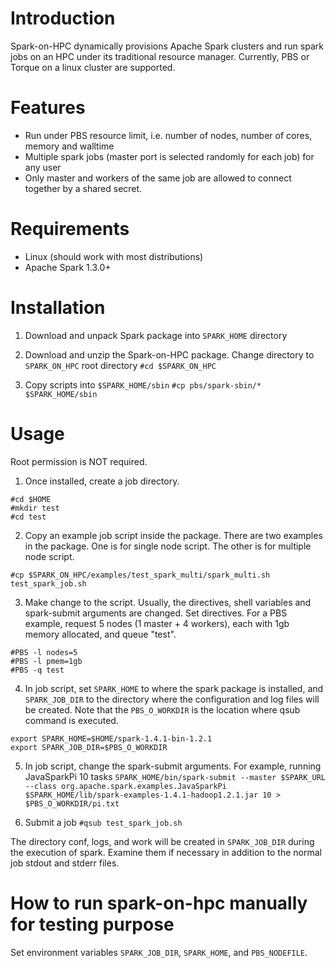 # Introduction

Spark-on-HPC dynamically provisions Apache Spark clusters and run spark jobs on an HPC under its traditional resource manager. Currently, PBS or Torque on a linux cluster are supported. 

# Features
* Run under PBS resource limit, i.e. number of nodes, number of cores, memory and walltime
* Multiple spark jobs (master port is selected randomly for each job) for any user
* Only master and workers of the same job are allowed to connect together by a shared secret.

# Requirements
* Linux (should work with most distributions)
* Apache Spark 1.3.0+

# Installation
1. Download and unpack Spark package into `SPARK_HOME` directory
2. Download and unzip the Spark-on-HPC package. Change directory to `SPARK_ON_HPC` root directory
`#cd $SPARK_ON_HPC`

3. Copy scripts into `$SPARK_HOME/sbin`
`#cp pbs/spark-sbin/* $SPARK_HOME/sbin`

# Usage
Root permission is NOT required.

1. Once installed, create a job directory.
```
#cd $HOME
#mkdir test
#cd test
```

2. Copy an example job script inside the package. There are two examples in the package. One is for single node script. The other is for multiple node script.

`#cp $SPARK_ON_HPC/examples/test_spark_multi/spark_multi.sh test_spark_job.sh`

3. Make change to the script. Usually, the directives, shell variables and spark-submit arguments are changed. Set directives. For a PBS example, request 5 nodes (1 master + 4 workers), each with 1gb memory allocated, and queue "test".
```
#PBS -l nodes=5
#PBS -l pmem=1gb
#PBS -q test
```

4. In job script, set `SPARK_HOME` to where the spark package is installed, and `SPARK_JOB_DIR` to the directory where the configuration and log files will be created. Note that the `PBS_O_WORKDIR` is the location where qsub command is executed.
```
export SPARK_HOME=$HOME/spark-1.4.1-bin-1.2.1
export SPARK_JOB_DIR=$PBS_O_WORKDIR
```

5. In job script, change the spark-submit arguments. For example, running JavaSparkPi 10 tasks
`SPARK_HOME/bin/spark-submit --master $SPARK_URL --class org.apache.spark.examples.JavaSparkPi $SPARK_HOME/lib/spark-examples-1.4.1-hadoop1.2.1.jar 10 > $PBS_O_WORKDIR/pi.txt`

6. Submit a job
`#qsub test_spark_job.sh`

The directory conf, logs, and work will be created in `SPARK_JOB_DIR` during the execution of spark. Examine them if necessary in addition to the normal job stdout and stderr files.

# How to run spark-on-hpc manually for testing purpose
Set environment variables `SPARK_JOB_DIR`, `SPARK_HOME`, and `PBS_NODEFILE`.

